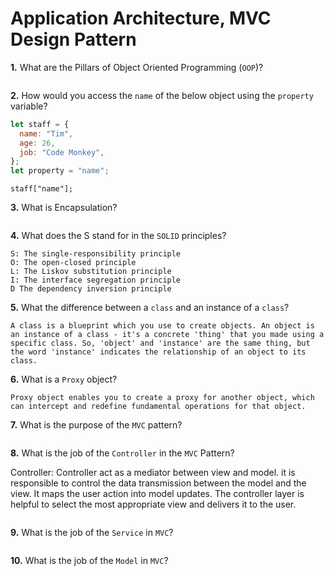 # Application Architecture, MVC Design Pattern

**1.** What are the Pillars of Object Oriented Programming (`OOP`)?

<!-- enter you answer in the space below -->

```encapsulation, inheritance, and polymorphism.

```

**2.** How would you access the `name` of the below object using the `property` variable?

```js
let staff = {
  name: "Tim",
  age: 26,
  job: "Code Monkey",
};
let property = "name";
```

<!-- enter you answer in the space below -->

```
staff["name"];
```

**3.** What is Encapsulation?

<!-- enter you answer in the space below -->

```object-oriented computer programming (OOP) languages, the notion of encapsulation (or OOP Encapsulation) refers to the bundling of data, along with the methods that operate on that data, into a single unit. Many programming languages use encapsulation frequently in the form of classes. A class is a program-code-template that allows developers to create an object that has both variables (data) and behaviors (functions or methods)

```

**4.** What does the S stand for in the `SOLID` principles?

<!-- enter you answer in the space below -->

```
S: The single-responsibility principle
O: The open-closed principle
L: The Liskov substitution principle
I: The interface segregation principle
D The dependency inversion principle

```

**5.** What the difference between a `class` and an instance of a `class`?

<!-- enter you answer in the space below -->

```
A class is a blueprint which you use to create objects. An object is an instance of a class - it's a concrete 'thing' that you made using a specific class. So, 'object' and 'instance' are the same thing, but the word 'instance' indicates the relationship of an object to its class.
```

**6.** What is a `Proxy` object?

<!-- enter you answer in the space below -->

```
Proxy object enables you to create a proxy for another object, which can intercept and redefine fundamental operations for that object.

```

**7.** What is the purpose of the `MVC` pattern?

<!-- enter you answer in the space below -->

```Model–view–controller (MVC) is a software design pattern commonly used for developing user interfaces that divide the related program logic into three interconnected elements. This is done to separate internal representations of information from the ways information is presented to and accepted from the user.

```

**8.** What is the job of the `Controller` in the `MVC` Pattern?

<!-- enter you answer in the space below -->

Controller: Controller act as a mediator between view and model. it is responsible to control the data transmission between the model and the view. It maps the user action into model updates. The controller layer is helpful to select the most appropriate view and delivers it to the user.

```

```

**9.** What is the job of the `Service` in `MVC`?

<!-- enter you answer in the space below -->

```the service layer is an application that mediates communication between a controller and repository layer. The service layer contains business logic. In particular, it contains validation logic.

```

**10.** What is the job of the `Model` in `MVC`?

<!-- enter you answer in the space below -->

```The model is the M in MVC. The data model represents the core information that your application is being used to access and manipulate. The model is the center of your application, the viewer and controller serve to connect the user with the data model in a friendly way.

```
